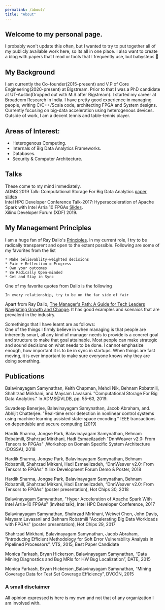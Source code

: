 ```yaml
---
permalink: /about/
title: "About"
---
```


## Welcome to my personal page. 

I probably won't update this often, but I wanted to try to put together all of my publicly available work here, so its all in one place. I also want to create a blog with papers that I read or tools that I frequently use, but babysteps 🙂


## My Background 
I am currently the Co-founder(2015-present) and V.P of Core Engineering(2020-present) at Bigstream. Prior to that I was a PhD candidate at UT-Austin(Dropped out with M.S after Bigstream). I started my career at Broadcom Research in India. I have pretty good experience in managing people, writing C/C++/Scala code, architecting FPGA and System designs.
Currently focusing on big-data acceleration using heterogenous devices. Outside of work, I am a decent tennis and table-tennis player.

## Areas of Interest:   

  * Heterogenous Computing.
  * Internals of Big Data Analytics Frameworks.    
  * Databases.         
  * Security & Computer Architecture.   

## Talks

These come to my mind immediately.    
ADMS 2019 Talk: Computational Storage For Big Data Analytics  [paper](http://www.adms-conf.org/2019-camera-ready/bala_adms19.pdf),  [slides](https://pdfs.semanticscholar.org/c00b/08fea9622d147574e69ec39a3ebf102f332d.pdf)     
Intel HPC Developer Conference Talk-2017: Hyperacceleration of Apache Spark with Intel Arria 10 FPGAs [Slides](https://github.com/balavins/balavins.github.io/blob/master/assets/pdfs/Intel_HPC_Outline_v2.6.pdf).    
Xilinx Developer Forum (XDF) 2019.      

## My Management Principles
I am a huge fan of Ray Dalio's [Principles](https://www.principles.com/). In my current role, I try to be radically transparent and open to the extent possible. Following are some of my favorites from the list

```
* Make believablity-weighted decisions
* Pain + Reflection = Progress
* Own your outcomes
* Be Radically Open-minded
* Get and Stay in Sync
```
One of my favorite quotes from Dalio is the following

```
In every relationship, try to be on the far side of fair
```

Apart from Ray Dalio, [The Manager's Path: A Guide for Tech Leaders Navigating Growth and Change](https://www.amazon.com/Managers-Path-Leaders-Navigating-Growth/dp/1491973897). It has good examples and scenaios that are prevalent in the industry. 

Somethings that I have learnt are as follows:   
One of the things I firmly believe in when managing is that people are inherently smart, all any kind of manager needs to provide is a concret goal and structure to make that goal attainable. Most people can make strategic and sound decisions on what needs to be done.
I cannot emphasize enough, how important it is to be in sync in startups. When things are fast moving, it is ever important to make sure everyone knows why they are doing something. 



## Publications
Balavinayagam Samynathan, Keith Chapman, Mehdi Nik, Behnam Robatmili, Shahrzad Mirkhani, and Maysam Lavasani. "Computational Storage For Big Data Analytics." In ADMS@VLDB, pp. 55-63, 2019.

Suvadeep Banerjee, Balavinayagam Samynathan, Jacob Abraham, and. Abhijit Chatterjee. "Real-time error detection in nonlinear control systems using machine learning assisted state-space encoding." IEEE transactions on dependable and secure computing (2019)

Hardik Sharma, Jongse Park, Balavinayagam Samynathan, Behnam Robatmili, Shahrzad Mirkhani,  Hadi Esmaeilzadeh   "DnnWeaver v2.0: From Tensors to FPGAs" ,Workshop on Domain Specific System Architecture (DOSSA), 2018

Hardik Sharma, Jongse Park, Balavinayagam Samynathan, Behnam Robatmill, Shahrzad Mirkani, Hadi Esmaeilzadeh, “DnnWeaver v2.0: From Tensors to FPGAs” Xilinx Development Forum Demo & Poster, 2018

Hardik Sharma, Jongse Park, Balavinayagam Samynathan, Behnam Robatmill, Shahrzad Mirkani, Hadi Esmaeilzadeh, “DnnWeaver v2.0: From Tensors to FPGAs” (poster presentation), Hot Chips 30, 2018

Balavinayagam Samynathan, "Hyper Acceleration of Apache Spark With Intel Arria-10 FPGAs" (invited talk), Intel HPC Developer Conference, 2017

Balavinayagam Samynathan, Shahrzad Mirkhani, Weiwei Chen, John Davis, Maysam Lavasani and Behnam Robatmili "Accelerating Big Data Workloads with FPGAs" (poster presentation), Hot Chips 29, 2017

Shahrzad Mirkhani, Balavinayagam Samynathan, Jacob Abraham, ”Introducing Efficient Methodology for Soft Error Vulnerability Analysis in Pipelined Processors”, VTS, 2015, Best Paper Candidate

Monica Farkash, Bryan Hickerson, Balavinayagam Samynathan, “Data Mining Diagnostics and Bug MRIs for HW Bug Localization”, DATE, 2015

Monica Farkash, Bryan Hickerson,,Balavinayagam Samynathan, “Mining Coverage Data for Test Set Coverage Efficiency”, DVCON, 2015



### A small disclaimer   
All opinion expressed is here is my own and not that of any organization I am involved with.
